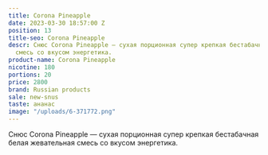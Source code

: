 ```yaml
---
title: Corona Pineapple
date: 2023-03-30 18:57:00 Z
position: 13
title-seo: Corona Pineapple
descr: Снюс Corona Pineapple — сухая порционная супер крепкая бестабачная белая жевательная
  смесь со вкусом энергетика.
product-name: Corona Pineapple
nicotine: 180
portions: 20
price: 2800
brand: Russian products
sale: new-snus
taste: ананас
image: "/uploads/6-371772.png"
---
```


Снюс Corona Pineapple — сухая порционная супер крепкая бестабачная белая жевательная смесь со вкусом энергетика.